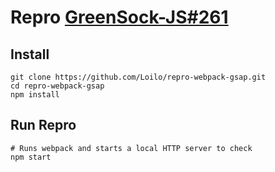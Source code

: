 # Repro [GreenSock-JS#261](https://github.com/greensock/GreenSock-JS/issues/261)

## Install
```
git clone https://github.com/Loilo/repro-webpack-gsap.git
cd repro-webpack-gsap
npm install
```

## Run Repro
```
# Runs webpack and starts a local HTTP server to check
npm start
```